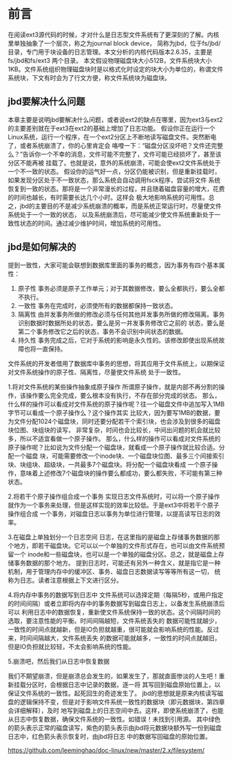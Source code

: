 前言
=============================================

在阅读ext3源代码的时候，才对什么是日志型文件系统有了更深刻的了解。内核里单独抽象了一个层次，称之为journal block device，
简称为jbd，位于fs/jbd/目录，专门用于块设备的日志管理。本文分析的内核代码版本2.6.35，主要是fs/jbd和fs/ext3 两个目录。
本文假设物理磁盘块大小512B，文件系统块大小1KB。文件系统组织物理磁盘块时是以格式化时设定的块大小为单位的，称谓文件系统块，下文有时会为了行文方便，称文件系统块为磁盘块。


jbd要解决什么问题
--------------------------------------------

本章主要是说明jbd要解决什么问题，或者说ext2的缺点在哪里，因为ext3与ext2的主要差别就在于ext3在ext2的基础上增加了日志功能。
假设你正在运行一个Linux系统，运行一个程序，在一个ext2分区上不断地读写磁盘文件。突然断电了，或者系统崩溃了，你的心里肯定会
咯噔一下：“磁盘分区没坏吧？文件还完整么？”告诉你一个不幸的消息，文件可能不完整了，文件可能已经损坏了，甚至该分区不能再被
挂载了。也就是说，意外的系统崩溃，可能会使ext2文件系统处于一个不一致的状态。
假设你的运气好一点，分区仍能被识别，但是重新挂载时，如果发现分区处于不一致状态，那么系统会自动调用fsck程序，尝试将文件
系统恢复到一致的状态。那将是一个非常漫长的过程，并且随着磁盘容量的增大，花费的时间也越长，有时需要长达几个小时。这样会
极大地影响系统的可用性。总之，jbd的主要目的不是减少系统崩溃的概率，而是系统正常运行时，尽量使文件系统处于一个一致的状态，
以及系统崩溃后，尽可能减少使文件系统重新处于一致性状态的时间。通过减少维护时间，增加系统的可用性。

jbd是如何解决的
------------------------------------------

提到一致性，大家可能会联想到数据库里面的事务的概念，因为事务有四个基本属性：
1) 原子性 
事务必须是原子工作单元；对于其数据修改，要么全都执行，要么全都不执行。
2) 一致性 
事务在完成时，必须使所有的数据都保持一致状态。
3) 隔离性 
由并发事务所做的修改必须与任何其他并发事务所做的修改隔离。事务识别数据时数据所处的状态，要么是另一并发事务修改它之前的
状态，要么是第二个事务修改它之后的状态，事务不会识别中间状态的数据。
4) 持久性
事务完成之后，它对于系统的影响是永久性的。该修改即使出现系统故障也将一直保持。

文件系统的开发者借用了数据库中事务的思想，将其应用于文件系统上，以期保证对文件系统操作的原子性、隔离性，尽量使文件系统
处于一致性。

1.将对文件系统的某些操作抽象成原子操作
所谓原子操作，就是内部不再分割的操作，该操作要么完全完成，要么根本没有执行，不存在部分完成的状态。
那么，什么样的操作可以看成对文件系统的原子操作呢？往一个磁盘文件中追加写入1MB字节可以看成一个原子操作么？这个操作其实
比较大，因为要写1MB的数据，要为文件分配1024个磁盘块，同时还要分配若干个索引块，也会涉及到很多的磁盘块位图、块组块的读写，
非常复杂，时间也会比较长，中间出问题的机会就比较多，所以不适宜看做一个原子操作。
那么，什么样的操作可以看成对文件系统的原子操作呢？比如说为文件分配一个磁盘块，就看成一个原子操作就比较合适。分配一个磁盘
块，可能需要修改一个inode块、一个磁盘块位图、最多三个间接索引块、块组块、超级块，一共最多7个磁盘块。将分配一个磁盘块看成
一个原子操作，意味着上述修改7个磁盘块的操作要么都成功，要么都失败，不可能有第三种状态。

2.将若干个原子操作组合成一个事务
实现日志文件系统时，可以将一个原子操作就作为一个事务来处理，但是这样实现的效率比较低。于是ext3中将若干个原子操作组合成
一个事务，对磁盘日志以事务为单位进行管理，以提高读写日志的效率。

3.在磁盘上单独划分一个日志空间
日志，在这里指的是磁盘上存储事务数据的那个地方，即若干磁盘块。它可以以一个单独的文件形式存在，也可以由文件系统预留一个
inode和一些磁盘块，也可以是一个单独的磁盘分区。总之，就是磁盘上存储事务数据的那个地方。
提到日志时，可能还有另外一种含义，就是指它是一种机制，用于管理内存中的缓冲区、事务、磁盘日志数据读写等等所有这一切，
统称为日志。读者注意根据上下文进行区分。

4.将内存中事务的数据写到日志中
文件系统可以选择定期（每隔5秒，或用户指定的时间间隔）或者立即将内存中的事务数据写到磁盘日志上，以备发生系统崩溃后可以
利用日志中的数据恢复，重新使文件系统保持一致的状态。这个间隔时间的选取，要注意性能的平衡。时间间隔越短，文件系统丢失的
数据可能性就越少，一致性的时间点就越新，但是IO负担就越重，很可能就会影响系统的性能。反过来，时间间隔越大，文件系统丢失
的数据可能就越多，一致性的时间点就越旧，但是IO负担就比较轻，不太会影响系统的性能。

5.崩溃吧，然后我们从日志中恢复数据

我们不期望崩溃，但是崩溃总会发生的，如果发生了，那就直面惨淡的人生吧！重新挂载分区时，会根据日志中记录的数据，逐一将
其写回到磁盘原始位置上，以保证文件系统的一致性。起死回生的奇迹发生了。
jbd的思想就是原来内核读写磁盘的逻辑保持不变，但是对于影响文件系统一致性的数据块（即元数据块，第四章会详细解释），及时
地写到磁盘上的日志空间中去。这样，即使系统崩溃了，也能从日志中恢复数据，确保文件系统的一致性。如错误！未找到引用源。
其中绿色的箭头表示正常的磁盘读写，紫色的箭头表示由jbd将元数据块额外写一份到磁盘日志中，红色箭头表示恢复时，由jbd将日志
中的数据写回磁盘的原始位置。

https://github.com/leeminghao/doc-linux/new/master/2.x/filesystem/
